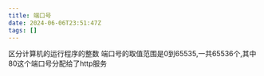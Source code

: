 ```yaml
---
title: 端口号
date: 2024-06-06T23:51:47Z
tags: []
---
```


区分计算机的运行程序的整数
端口号的取值范围是0到65535,一共65536个,其中80这个端口号分配给了http服务
